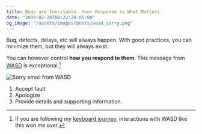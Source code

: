 ```yaml
---
title: Bugs are Inevitable. Your Response is What Matters
date: "2019-02-20T08:22:29-05:00"
og_image: "/assets/images/posts/wasd_sorry.png"
---
```


Bug, defects, delays, etc will always happen. With good practices, you can minimize them, but they will always exist.

You can however control **how you respond to them**. This message from [WASD][1] is exceptional.[^1]

![Sorry email from WASD](/assets/images/posts/wasd_sorry.png)

1. Accept fault
2. Apologize
3. Provide details and supporting information.

[^1]: If you are following my [keyboard journey][2], interactions with WASD like this won me over.

[1]: http://www.wasdkeyboards.com/
[2]: https://scottw.com/mac-mechanical-keyboard-search
